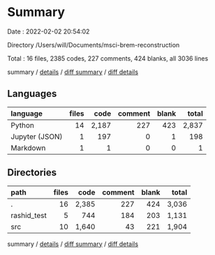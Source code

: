 # Summary

Date : 2022-02-02 20:54:02

Directory /Users/will/Documents/msci-brem-reconstruction

Total : 16 files,  2385 codes, 227 comments, 424 blanks, all 3036 lines

summary / [details](details.md) / [diff summary](diff.md) / [diff details](diff-details.md)

## Languages
| language | files | code | comment | blank | total |
| :--- | ---: | ---: | ---: | ---: | ---: |
| Python | 14 | 2,187 | 227 | 423 | 2,837 |
| Jupyter (JSON) | 1 | 197 | 0 | 1 | 198 |
| Markdown | 1 | 1 | 0 | 0 | 1 |

## Directories
| path | files | code | comment | blank | total |
| :--- | ---: | ---: | ---: | ---: | ---: |
| . | 16 | 2,385 | 227 | 424 | 3,036 |
| rashid_test | 5 | 744 | 184 | 203 | 1,131 |
| src | 10 | 1,640 | 43 | 221 | 1,904 |

summary / [details](details.md) / [diff summary](diff.md) / [diff details](diff-details.md)